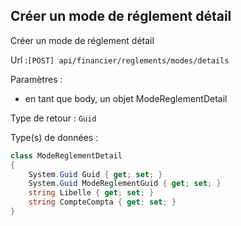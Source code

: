 ## <span id='creermodereglementdetail'>Créer un mode de réglement détail</span>

Créer un mode de réglement détail

Url :`[POST] api/financier/reglements/modes/details`

Paramètres : 

- en tant que body, un objet ModeReglementDetail

Type de retour : `Guid`

Type(s) de données :

```csharp
class ModeReglementDetail
{
	System.Guid Guid { get; set; }
	System.Guid ModeReglementGuid { get; set; }
	string Libelle { get; set; }
	string CompteCompta { get; set; }
}

```

